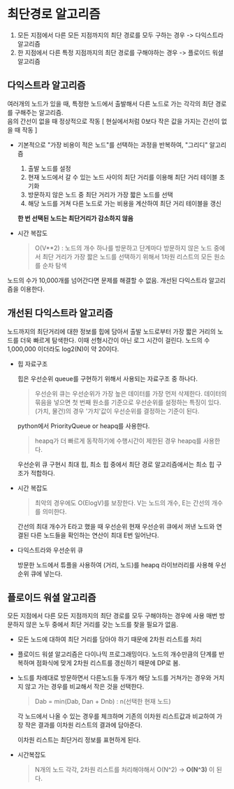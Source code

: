 # 최단경로 알고리즘

1. 모든 지점에서 다른 모든 지점까지의 최단 경로를 모두 구하는 경우 -> 다익스트라 알고리즘
2. 한 지점에서 다른 특정 지점까지의 최단 경로를 구해야하는 경우 -> 플로이드 워셜 알고리즘

## 다익스트라 알고리즘

여러개의 노드가 있을 때, 특정한 노드에서 출발해서 다른 노드로 가는 각각의 최단 경로를 구해주는 알고리즘.</br>
음의 간선이 없을 때 정상적으로 작동 [ 현실에서처럼 0보다 작은 값을 가지는 간선이 없을 때 작동 ]

- 기본적으로 "가장 비용이 적은 노드"를 선택하는 과정을 반복하여, "그리디" 알고리즘

    1. 출발 노드를 설정
    2. 현재 노드에서 갈 수 있는 노드 사이의 최단 거리를 이용해 최단 거리 테이블 초기화
    3. 방문하지 않은 노드 중 최단 거리가 가장 짧은 노드를 선택
    4. 해당 노드를 거쳐 다른 노드로 가는 비용을 계산하여 최단 거리 테이블을 갱신 </br>    

    <b> 한 번 선택된 노드는 최단거리가 감소하지 않음 </b>

- 시간 복잡도

    > O(V**2) : 노드의 개수 하나를 방문하고 단계마다 방문하지 않은 노드 중에서 최단 거리가 가장 짧은 노드를 선택하기 위해서 1차원 리스트의 모든 원소를 순차 탐색


노드의 수가 10,000개를 넘어간다면 문제를 해결할 수 없음. 개선된 다익스트라 알고리즘을 이용한다.

## 개선된 다익스트라 알고리즘 

노드까지의 최단거리에 대한 정보를 힙에 담아서 출발 노드로부터 가장 짧은 거리의 노드를 더욱 빠르게 탐색한다. 이때 선형시간이 아닌 로그 시간이 걸린다. 노드의 수 1,000,000 이더라도 log2(N)이 약 20이다.

- 힙 자료구조</br>

    힙은 우선순위 queue를 구현하기 위해서 사용되는 자료구조 중 하나다.    
    > 우선순위 큐는 우선순위가 가장 높은 데이터를 가장 먼저 삭제한다. 데이터의 묶음을 넣으면 첫 번째 원소를 기준으로 우선순위를 설정하는 특징이 있다. (가치, 물건)의 경우 '가치'값이 우선순위를 결정하는 기준이 된다.
    
    python에서 PriorityQueue or heapq를 사용한다.
    > heapq가 더 빠르게 동작하기에 수행시간이 제한된 경우 heapq를 사용한다.

    우선순위 큐 구현시 최대 힙, 최소 힙 중에서 최단 경로 알고리즘에서는 최소 힙 구조가 적합하다.

- 시간 복잡도
    > 최악의 경우에도 O(ElogV)를 보장한다. V는 노드의 개수, E는 간선의 개수를 의미한다.

    간선의 최대 개수가 E라고 했을 때 우선순위 현재 우선순위 큐에서 꺼낸 노드와 연결된 다른 노드들을 확인하는 연산이 최대 E번 일어난다.


- 다익스트라와 우선순위 큐

    방문한 노드에서 튜플을 사용하여 (거리, 노드)를 heapq 라이브러리를 사용해 우선순위 큐에 넣는다.


## 플로이드 워셜 알고리즘

모든 지점에서 다른 모든 지점까지의 최단 경로를 모두 구해야하는 경우에 사용
매번 방문하지 않은 노두 중에서 최단 거리를 갖는 노드를 찾을 필요가 없음.

- 모든 노드에 대하여 최단 거리를 담아야 하기 때문에 2차원 리스트를 처리
- 플로이드 워셜 알고리즘은 다이나믹 프로그래밍이다.
    노드의 개수만큼의 단계를 반복하며 점화식에 맞게 2차원 리스트를 갱신하기 때문에 DP로 봄.

- 노드를 차례대로 방문하면서 다른노드들 두개가 해당 노드를 거쳐가는 경우와 거치지 않고 가는 경우를 비교해서 작은 것을 선택한다. 

    > Dab = min(Dab, Dan + Dnb) : n(선택한 현재 노드)
    
    각 노드에서 나올 수 있는 경우를 체크하며 기존의 이차원 리스트값과 비교하여 가장 작은 결과를 이차원 리스트의 결과에 담아준다.

    이차원 리스트는 최단거리 정보를 표현하게 된다.

- 시간복잡도

    > N개의 노드 각각, 2차원 리스트를 처리해야해서 O(N^2) -> **O(N^3)** 이 된다.



